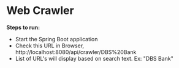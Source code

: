 # Web Crawler

**Steps to run:**
 - Start the Spring Boot application
 - Check this URL in Browser, http://localhost:8080/api/crawler/DBS%20Bank
 - List of URL's will display based on search text. Ex: "DBS Bank"
